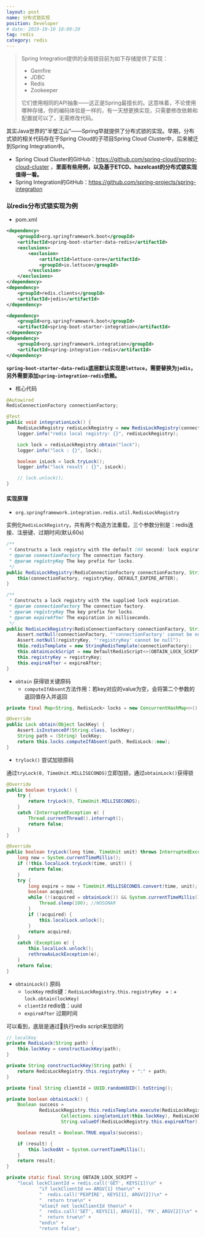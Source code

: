 ```yaml
---
layout: post
name: 分布式锁实现
position: Developer
# date: 2019-10-10 18:09:20
tag: redis
category: redis
---
```


> Spring Integration提供的全局锁目前为如下存储提供了实现：
> - Gemfire
> - JDBC
> - Redis
> - Zookeeper
>
> 它们使用相同的API抽象——这正是Spring最擅长的。这意味着，不论使用哪种存储，你的编码体验是一样的，有一天想更换实现，只需要修改依赖和配置就可以了，无需修改代码。

其实Java世界的”半壁江山”——Spring早就提供了分布式锁的实现。早期，分布式锁的相关代码存在于Spring Cloud的子项目Spring Cloud Cluster中，后来被迁到Spring Integration中。

- Spring Cloud Cluster的GitHub：https://github.com/spring-cloud/spring-cloud-cluster ，**里面有些用例，以及基于ETCD、hazelcast的分布式锁实现值得一看。**
- Spring Integration的GitHub：https://github.com/spring-projects/spring-integration

### 以redis分布式锁实现为例
- pom.xml

```xml
<dependency>
    <groupId>org.springframework.boot</groupId>
    <artifactId>spring-boot-starter-data-redis</artifactId>
    <exclusions>
        <exclusion>
            <artifactId>lettuce-core</artifactId>
            <groupId>io.lettuce</groupId>
        </exclusion>
    </exclusions>
</dependency>
<dependency>
    <groupId>redis.clients</groupId>
    <artifactId>jedis</artifactId>
</dependency>

<dependency>
    <groupId>org.springframework.boot</groupId>
    <artifactId>spring-boot-starter-integration</artifactId>
</dependency>
<dependency>
    <groupId>org.springframework.integration</groupId>
    <artifactId>spring-integration-redis</artifactId>
</dependency>
```
**`spring-boot-starter-data-redis`底层默认实现是`lettuce`，需要替换为`jedis`，另外需要添加`spring-integration-redis`依赖。**

- 核心代码

```java
@Autowired
RedisConnectionFactory connectionFactory;

@Test
public void integrationLock() {
    RedisLockRegistry redisLockRegistry = new RedisLockRegistry(connectionFactory, "spring-boot");
    logger.info("redis local registry: {}", redisLockRegistry);

    Lock lock = redisLockRegistry.obtain("lock");
    logger.info("lock : {}", lock);

    boolean isLock = lock.tryLock();
    logger.info("lock result : {}", isLock);

    // lock.unlock();
}
```

#### 实现原理
- `org.springframework.integration.redis.util.RedisLockRegistry`

实例化`RedisLockRegistry`，共有两个构造方法重载，三个参数分别是：redis连接、注册键、过期时间(默认60s)

```java
/**
 * Constructs a lock registry with the default (60 second) lock expiration.
 * @param connectionFactory The connection factory.
 * @param registryKey The key prefix for locks.
 */
public RedisLockRegistry(RedisConnectionFactory connectionFactory, String registryKey) {
	this(connectionFactory, registryKey, DEFAULT_EXPIRE_AFTER);
}

/**
 * Constructs a lock registry with the supplied lock expiration.
 * @param connectionFactory The connection factory.
 * @param registryKey The key prefix for locks.
 * @param expireAfter The expiration in milliseconds.
 */
public RedisLockRegistry(RedisConnectionFactory connectionFactory, String registryKey, long expireAfter) {
	Assert.notNull(connectionFactory, "'connectionFactory' cannot be null");
	Assert.notNull(registryKey, "'registryKey' cannot be null");
	this.redisTemplate = new StringRedisTemplate(connectionFactory);
	this.obtainLockScript = new DefaultRedisScript<>(OBTAIN_LOCK_SCRIPT, Boolean.class);
	this.registryKey = registryKey;
	this.expireAfter = expireAfter;
}
```

- `obtain` 获得锁关键原码
    - `computeIfAbsent`方法作用：若key对应的value为空，会将第二个参数的返回值存入并返回

```java
private final Map<String, RedisLock> locks = new ConcurrentHashMap<>();

@Override
public Lock obtain(Object lockKey) {
	Assert.isInstanceOf(String.class, lockKey);
	String path = (String) lockKey;
	return this.locks.computeIfAbsent(path, RedisLock::new);
}
```
- `trylock()` 尝试加锁原码

通过`tryLock(0, TimeUnit.MILLISECONDS)`立即加锁，通过`obtainLock()`获得锁

```java
@Override
public boolean tryLock() {
	try {
		return tryLock(0, TimeUnit.MILLISECONDS);
	}
	catch (InterruptedException e) {
		Thread.currentThread().interrupt();
		return false;
	}
}

@Override
public boolean tryLock(long time, TimeUnit unit) throws InterruptedException {
	long now = System.currentTimeMillis();
	if (!this.localLock.tryLock(time, unit)) {
		return false;
	}
	try {
		long expire = now + TimeUnit.MILLISECONDS.convert(time, unit);
		boolean acquired;
		while (!(acquired = obtainLock()) && System.currentTimeMillis() < expire) { //NOSONAR
			Thread.sleep(100); //NOSONAR
		}
		if (!acquired) {
			this.localLock.unlock();
		}
		return acquired;
	}
	catch (Exception e) {
		this.localLock.unlock();
		rethrowAsLockException(e);
	}
	return false;
}
```
- `obtainLock()` 原码
    - `lockKey` redis键：`RedisLockRegistry.this.registryKey ` + : + `lock.obtain(lockKey)`
    - `clientId` redis值：uuid
    - `expireAfter` 过期时间

可以看到，底层是通过执行redis script来加锁的

```java
// localKey
private RedisLock(String path) {
	this.lockKey = constructLockKey(path);
}

private String constructLockKey(String path) {
	return RedisLockRegistry.this.registryKey + ":" + path;
}

private final String clientId = UUID.randomUUID().toString();

private boolean obtainLock() {
	Boolean success =
			RedisLockRegistry.this.redisTemplate.execute(RedisLockRegistry.this.obtainLockScript,
					Collections.singletonList(this.lockKey), RedisLockRegistry.this.clientId,
					String.valueOf(RedisLockRegistry.this.expireAfter));

	boolean result = Boolean.TRUE.equals(success);

	if (result) {
		this.lockedAt = System.currentTimeMillis();
	}
	return result;
}

private static final String OBTAIN_LOCK_SCRIPT =
    "local lockClientId = redis.call('GET', KEYS[1])\n" +
    		"if lockClientId == ARGV[1] then\n" +
    		"  redis.call('PEXPIRE', KEYS[1], ARGV[2])\n" +
    		"  return true\n" +
    		"elseif not lockClientId then\n" +
    		"  redis.call('SET', KEYS[1], ARGV[1], 'PX', ARGV[2])\n" +
    		"  return true\n" +
    		"end\n" +
    		"return false";
```
